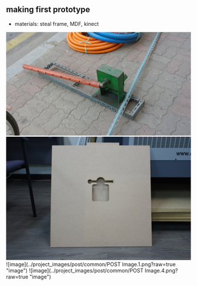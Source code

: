 ## making first prototype
* materials: steal frame, MDF, kinect

![image](../project_images/post/common/SAM_2274.JPG?raw=true "image")
![image](../project_images/post/common/SAM_2558.JPG?raw=true "image")
![image](../project_images/post/common/POST Image.1.png?raw=true "image")
![image](../project_images/post/common/POST Image.4.png?raw=true "image")
